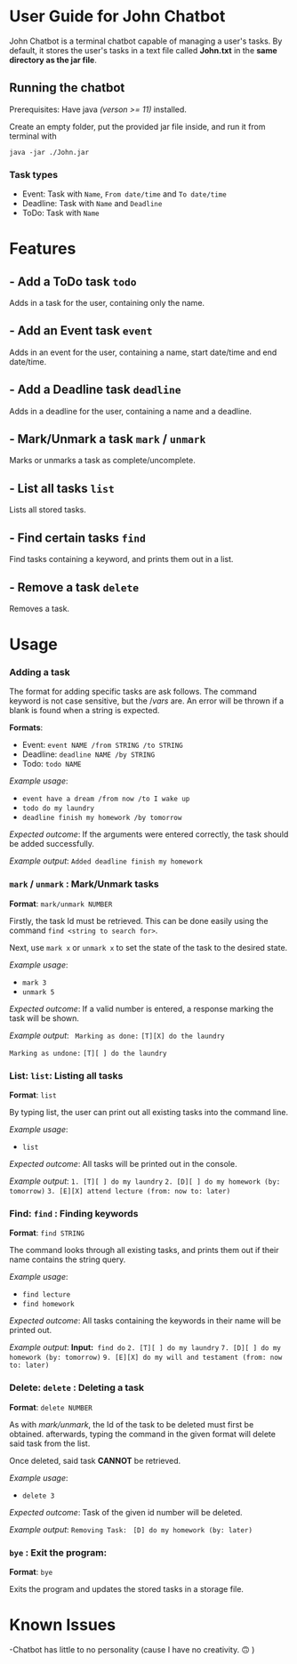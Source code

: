 # User Guide for John Chatbot

John Chatbot is a terminal chatbot capable of managing a user's tasks. By default, it stores the user's tasks in a text file
called **John.txt** in the **same directory as the jar file**.

## Running the chatbot

Prerequisites: Have java *(verson >= 11)* installed.

Create an empty folder, put the provided jar file inside, and run it from terminal
with 
```
java -jar ./John.jar
```

### Task types

- Event: Task with ```Name```, ```From date/time``` and ```To date/time```
- Deadline: Task with ```Name``` and ```Deadline```
- ToDo: Task with ```Name```

# Features

## - Add a ToDo task ```todo```

Adds in a task for the user, containing only the name.

## - Add an Event task ```event```

Adds in an event for the user, containing a name, start date/time and end date/time.

## - Add a Deadline task ```deadline```

Adds in a deadline for the user, containing a name and a deadline.

## - Mark/Unmark a task ```mark``` / ```unmark```

Marks or unmarks a task as complete/uncomplete.

## - List all tasks ```list```

Lists all stored tasks.

## - Find certain tasks ```find```

Find tasks containing a keyword, and prints them out in a list.

## - Remove a task ```delete```

Removes a task.


# Usage

### Adding a task

The format for adding specific tasks are ask follows. The command keyword is not case sensitive, but the /*vars* are. An error will be thrown if a blank is found when a string is expected.

**Formats**:
- Event: ```event NAME /from STRING /to STRING```
- Deadline: ```deadline NAME /by STRING```
- Todo: ```todo NAME```

*Example usage*: 
- ```event have a dream /from now /to I wake up```
- ```todo do my laundry```
- ```deadline finish my homework /by tomorrow```

*Expected outcome*:
If the arguments were entered correctly, the task should be added successfully.

*Example output*:
``` Added deadline finish my homework ```

### ```mark``` / ```unmark``` : Mark/Unmark tasks

**Format**: ```mark/unmark NUMBER```

Firstly, the task Id must be retrieved. This can be done easily using the command ```find <string to search for>```. 

Next, use ```mark x``` or ```unmark x``` to set the state of the task to the desired state.

*Example usage*: 
- ```mark 3```
- ```unmark 5```

*Expected outcome*:
If a valid number is entered, a response marking the task will be shown.

*Example output*:
``` Marking as done:``` 
```[T][X] do the laundry ```

```Marking as undone:```
```[T][ ] do the laundry ```


### List: ```list```: Listing all tasks

**Format**: ```list```

By typing list, the user can print out all existing tasks into the command line.

*Example usage*: 
- ```list```

*Expected outcome*:
All tasks will be printed out in the console.

*Example output*:
```1. [T][ ] do my laundry```
```2. [D][ ] do my homework (by: tomorrow)```
```3. [E][X] attend lecture (from: now to: later)```

### Find: ```find``` : Finding keywords

**Format**: ```find STRING```

The command looks through all existing tasks, and prints them out if their name contains the string query.

*Example usage*: 
- ```find lecture```
- ```find homework```

*Expected outcome*:
All tasks containing the keywords in their name will be printed out.

*Example output*:
__Input:__``` find do```
```2. [T][ ] do my laundry```
```7. [D][ ] do my homework (by: tomorrow)```
```9. [E][X] do my will and testament (from: now to: later)```

### Delete: ```delete``` : Deleting a task

**Format**: ```delete NUMBER```

As with *mark/unmark*, the Id of the task to be deleted must first be obtained. afterwards, typing the command in the given format will delete said task from the list.

Once deleted, said task **CANNOT** be retrieved.

*Example usage*: 
- ```delete 3```

*Expected outcome*:
Task of the given id number will be deleted.

*Example output*:
``` Removing Task: ```
``` [D] do my homework (by: later)```

### ```bye``` : Exit the program:

**Format**: ```bye```

Exits the program and updates the stored tasks in a storage file.

# Known Issues
-Chatbot has little to no personality (cause I have no creativity. :upside_down_face: )




